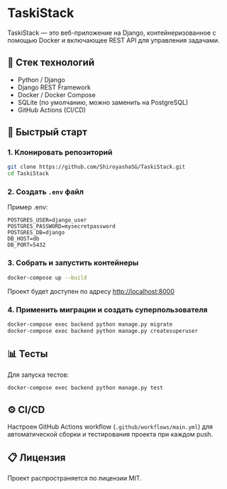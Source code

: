 # TaskiStack

TaskiStack — это веб-приложение на Django, контейнеризованное с помощью Docker и включающее REST API для управления задачами.

## 📆 Стек технологий

* Python / Django
* Django REST Framework
* Docker / Docker Compose
* SQLite (по умолчанию, можно заменить на PostgreSQL)
* GitHub Actions (CI/CD)

## 🚀 Быстрый старт

### 1. Клонировать репозиторий

```bash
git clone https://github.com/ShiroyashaSG/TaskiStack.git
cd TaskiStack
```

### 2. Создать `.env` файл

Пример .env:
```
POSTGRES_USER=django_user
POSTGRES_PASSWORD=mysecretpassword
POSTGRES_DB=django
DB_HOST=db
DB_PORT=5432
```

### 3. Собрать и запустить контейнеры

```bash
docker-compose up --build
```

Проект будет доступен по адресу [http://localhost:8000](http://localhost:8000)

### 4. Применить миграции и создать суперпользователя

```bash
docker-compose exec backend python manage.py migrate
docker-compose exec backend python manage.py createsuperuser
```

## 📊 Тесты

Для запуска тестов:

```bash
docker-compose exec backend python manage.py test
```

## ⚙️ CI/CD

Настроен GitHub Actions workflow (`.github/workflows/main.yml`) для автоматической сборки и тестирования проекта при каждом push.

## 📋 Лицензия

Проект распространяется по лицензии MIT.

